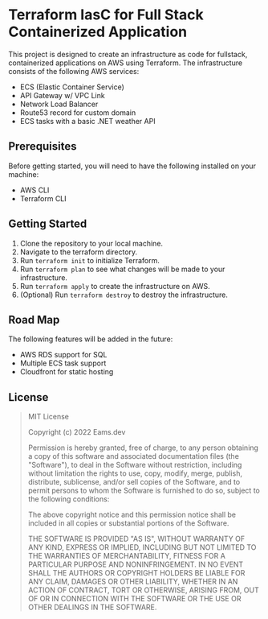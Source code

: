 # Terraform IasC for Full Stack Containerized Application

This project is designed to create an infrastructure as code for fullstack, containerized applications on AWS using Terraform. The infrastructure consists of the following AWS services:

- ECS (Elastic Container Service)
- API Gateway w/ VPC Link
- Network Load Balancer
- Route53 record for custom domain
- ECS tasks with a basic .NET weather API

## Prerequisites

Before getting started, you will need to have the following installed on your machine:

- AWS CLI
- Terraform CLI

## Getting Started

1. Clone the repository to your local machine.
2. Navigate to the terraform directory.
3. Run `terraform init` to initialize Terraform.
4. Run `terraform plan` to see what changes will be made to your infrastructure.
5. Run `terraform apply` to create the infrastructure on AWS.
6. (Optional) Run `terraform destroy` to destroy the infrastructure.

## Road Map

The following features will be added in the future:

- AWS RDS support for SQL
- Multiple ECS task support
- Cloudfront for static hosting

## License

> MIT License
>
> Copyright (c) 2022 Eams.dev
>
> Permission is hereby granted, free of charge, to any person obtaining a copy
> of this software and associated documentation files (the "Software"), to deal
> in the Software without restriction, including without limitation the rights
> to use, copy, modify, merge, publish, distribute, sublicense, and/or sell
> copies of the Software, and to permit persons to whom the Software is
> furnished to do so, subject to the following conditions:
>
> The above copyright notice and this permission notice shall be included in all
> copies or substantial portions of the Software.
>
> THE SOFTWARE IS PROVIDED "AS IS", WITHOUT WARRANTY OF ANY KIND, EXPRESS OR
> IMPLIED, INCLUDING BUT NOT LIMITED TO THE WARRANTIES OF MERCHANTABILITY,
> FITNESS FOR A PARTICULAR PURPOSE AND NONINFRINGEMENT. IN NO EVENT SHALL THE
> AUTHORS OR COPYRIGHT HOLDERS BE LIABLE FOR ANY CLAIM, DAMAGES OR OTHER
> LIABILITY, WHETHER IN AN ACTION OF CONTRACT, TORT OR OTHERWISE, ARISING FROM,
> OUT OF OR IN CONNECTION WITH THE SOFTWARE OR THE USE OR OTHER DEALINGS IN THE
> SOFTWARE.
